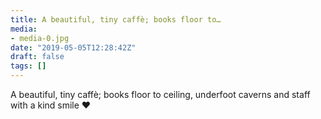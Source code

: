 ```yaml
---
title: A beautiful, tiny caffè; books floor to…
media:
- media-0.jpg
date: "2019-05-05T12:28:42Z"
draft: false
tags: []
---
```

A beautiful, tiny caffè; books floor to ceiling, underfoot caverns and staff with a kind smile ❤️
